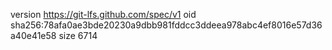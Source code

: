 version https://git-lfs.github.com/spec/v1
oid sha256:78afa0ae3bde20230a9dbb981fddcc3ddeea978abc4ef8016e57d36a40e41e58
size 6714
